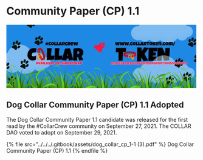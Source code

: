 # Community Paper (CP) 1.1

![](../../../.gitbook/assets/1080x360.jpg)

## Dog Collar Community Paper (CP) 1.1 Adopted

The Dog Collar Community Paper 1.1 candidate was released for the first read by the #CollarCrew community on September 27, 2021.  The COLLAR DAO voted to adopt on September 29, 2021.

{% file src="../../../.gitbook/assets/dog_collar_cp_1-1 (3).pdf" %}
Dog Collar Community Paper (CP) 1.1
{% endfile %}

